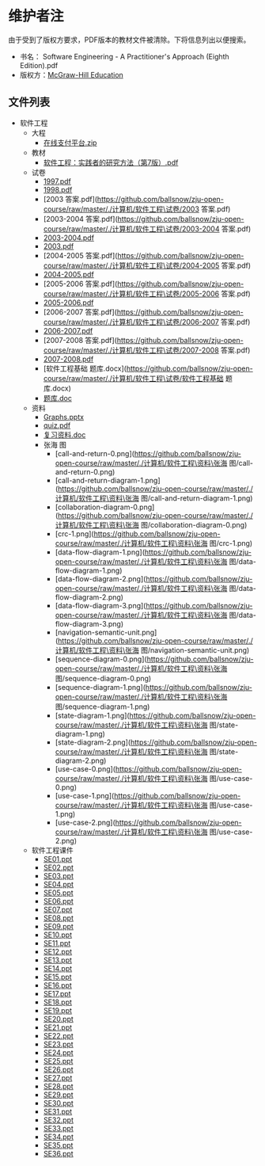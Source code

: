 # 维护者注

由于受到了版权方要求，PDF版本的教材文件被清除。下将信息列出以便搜索。

- 书名： Software Engineering - A Practitioner's Approach (Eighth Edition).pdf
- 版权方：[McGraw-Hill Education](https://www.mheducation.com/home.html)


## 文件列表

- 软件工程
    - 大程
        - [在线支付平台.zip](https://github.com/ballsnow/zju-open-course/raw/master/./计算机/软件工程\大程/在线支付平台.zip)
    - 教材
        - [软件工程：实践者的研究方法（第7版）.pdf](https://github.com/ballsnow/zju-open-course/raw/master/./计算机/软件工程\教材/软件工程：实践者的研究方法（第7版）.pdf)
    - 试卷
        - [1997.pdf](https://github.com/ballsnow/zju-open-course/raw/master/./计算机/软件工程\试卷/1997.pdf)
        - [1998.pdf](https://github.com/ballsnow/zju-open-course/raw/master/./计算机/软件工程\试卷/1998.pdf)
        - [2003 答案.pdf](https://github.com/ballsnow/zju-open-course/raw/master/./计算机/软件工程\试卷/2003 答案.pdf)
        - [2003-2004 答案.pdf](https://github.com/ballsnow/zju-open-course/raw/master/./计算机/软件工程\试卷/2003-2004 答案.pdf)
        - [2003-2004.pdf](https://github.com/ballsnow/zju-open-course/raw/master/./计算机/软件工程\试卷/2003-2004.pdf)
        - [2003.pdf](https://github.com/ballsnow/zju-open-course/raw/master/./计算机/软件工程\试卷/2003.pdf)
        - [2004-2005 答案.pdf](https://github.com/ballsnow/zju-open-course/raw/master/./计算机/软件工程\试卷/2004-2005 答案.pdf)
        - [2004-2005.pdf](https://github.com/ballsnow/zju-open-course/raw/master/./计算机/软件工程\试卷/2004-2005.pdf)
        - [2005-2006 答案.pdf](https://github.com/ballsnow/zju-open-course/raw/master/./计算机/软件工程\试卷/2005-2006 答案.pdf)
        - [2005-2006.pdf](https://github.com/ballsnow/zju-open-course/raw/master/./计算机/软件工程\试卷/2005-2006.pdf)
        - [2006-2007 答案.pdf](https://github.com/ballsnow/zju-open-course/raw/master/./计算机/软件工程\试卷/2006-2007 答案.pdf)
        - [2006-2007.pdf](https://github.com/ballsnow/zju-open-course/raw/master/./计算机/软件工程\试卷/2006-2007.pdf)
        - [2007-2008 答案.pdf](https://github.com/ballsnow/zju-open-course/raw/master/./计算机/软件工程\试卷/2007-2008 答案.pdf)
        - [2007-2008.pdf](https://github.com/ballsnow/zju-open-course/raw/master/./计算机/软件工程\试卷/2007-2008.pdf)
        - [软件工程基础 题库.docx](https://github.com/ballsnow/zju-open-course/raw/master/./计算机/软件工程\试卷/软件工程基础 题库.docx)
        - [题库.doc](https://github.com/ballsnow/zju-open-course/raw/master/./计算机/软件工程\试卷/题库.doc)
    - 资料
        - [Graphs.pptx](https://github.com/ballsnow/zju-open-course/raw/master/./计算机/软件工程\资料/Graphs.pptx)
        - [quiz.pdf](https://github.com/ballsnow/zju-open-course/raw/master/./计算机/软件工程\资料/quiz.pdf)
        - [复习资料.doc](https://github.com/ballsnow/zju-open-course/raw/master/./计算机/软件工程\资料/复习资料.doc)
        - 张海 图
            - [call-and-return-0.png](https://github.com/ballsnow/zju-open-course/raw/master/./计算机/软件工程\资料\张海 图/call-and-return-0.png)
            - [call-and-return-diagram-1.png](https://github.com/ballsnow/zju-open-course/raw/master/./计算机/软件工程\资料\张海 图/call-and-return-diagram-1.png)
            - [collaboration-diagram-0.png](https://github.com/ballsnow/zju-open-course/raw/master/./计算机/软件工程\资料\张海 图/collaboration-diagram-0.png)
            - [crc-1.png](https://github.com/ballsnow/zju-open-course/raw/master/./计算机/软件工程\资料\张海 图/crc-1.png)
            - [data-flow-diagram-1.png](https://github.com/ballsnow/zju-open-course/raw/master/./计算机/软件工程\资料\张海 图/data-flow-diagram-1.png)
            - [data-flow-diagram-2.png](https://github.com/ballsnow/zju-open-course/raw/master/./计算机/软件工程\资料\张海 图/data-flow-diagram-2.png)
            - [data-flow-diagram-3.png](https://github.com/ballsnow/zju-open-course/raw/master/./计算机/软件工程\资料\张海 图/data-flow-diagram-3.png)
            - [navigation-semantic-unit.png](https://github.com/ballsnow/zju-open-course/raw/master/./计算机/软件工程\资料\张海 图/navigation-semantic-unit.png)
            - [sequence-diagram-0.png](https://github.com/ballsnow/zju-open-course/raw/master/./计算机/软件工程\资料\张海 图/sequence-diagram-0.png)
            - [sequence-diagram-1.png](https://github.com/ballsnow/zju-open-course/raw/master/./计算机/软件工程\资料\张海 图/sequence-diagram-1.png)
            - [state-diagram-1.png](https://github.com/ballsnow/zju-open-course/raw/master/./计算机/软件工程\资料\张海 图/state-diagram-1.png)
            - [state-diagram-2.png](https://github.com/ballsnow/zju-open-course/raw/master/./计算机/软件工程\资料\张海 图/state-diagram-2.png)
            - [use-case-0.png](https://github.com/ballsnow/zju-open-course/raw/master/./计算机/软件工程\资料\张海 图/use-case-0.png)
            - [use-case-1.png](https://github.com/ballsnow/zju-open-course/raw/master/./计算机/软件工程\资料\张海 图/use-case-1.png)
            - [use-case-2.png](https://github.com/ballsnow/zju-open-course/raw/master/./计算机/软件工程\资料\张海 图/use-case-2.png)
    - 软件工程课件
        - [SE01.ppt](https://github.com/ballsnow/zju-open-course/raw/master/./计算机/软件工程\软件工程课件/SE01.ppt)
        - [SE02.ppt](https://github.com/ballsnow/zju-open-course/raw/master/./计算机/软件工程\软件工程课件/SE02.ppt)
        - [SE03.ppt](https://github.com/ballsnow/zju-open-course/raw/master/./计算机/软件工程\软件工程课件/SE03.ppt)
        - [SE04.ppt](https://github.com/ballsnow/zju-open-course/raw/master/./计算机/软件工程\软件工程课件/SE04.ppt)
        - [SE05.ppt](https://github.com/ballsnow/zju-open-course/raw/master/./计算机/软件工程\软件工程课件/SE05.ppt)
        - [SE06.ppt](https://github.com/ballsnow/zju-open-course/raw/master/./计算机/软件工程\软件工程课件/SE06.ppt)
        - [SE07.ppt](https://github.com/ballsnow/zju-open-course/raw/master/./计算机/软件工程\软件工程课件/SE07.ppt)
        - [SE08.ppt](https://github.com/ballsnow/zju-open-course/raw/master/./计算机/软件工程\软件工程课件/SE08.ppt)
        - [SE09.ppt](https://github.com/ballsnow/zju-open-course/raw/master/./计算机/软件工程\软件工程课件/SE09.ppt)
        - [SE10.ppt](https://github.com/ballsnow/zju-open-course/raw/master/./计算机/软件工程\软件工程课件/SE10.ppt)
        - [SE11.ppt](https://github.com/ballsnow/zju-open-course/raw/master/./计算机/软件工程\软件工程课件/SE11.ppt)
        - [SE12.ppt](https://github.com/ballsnow/zju-open-course/raw/master/./计算机/软件工程\软件工程课件/SE12.ppt)
        - [SE13.ppt](https://github.com/ballsnow/zju-open-course/raw/master/./计算机/软件工程\软件工程课件/SE13.ppt)
        - [SE14.ppt](https://github.com/ballsnow/zju-open-course/raw/master/./计算机/软件工程\软件工程课件/SE14.ppt)
        - [SE15.ppt](https://github.com/ballsnow/zju-open-course/raw/master/./计算机/软件工程\软件工程课件/SE15.ppt)
        - [SE16.ppt](https://github.com/ballsnow/zju-open-course/raw/master/./计算机/软件工程\软件工程课件/SE16.ppt)
        - [SE17.ppt](https://github.com/ballsnow/zju-open-course/raw/master/./计算机/软件工程\软件工程课件/SE17.ppt)
        - [SE18.ppt](https://github.com/ballsnow/zju-open-course/raw/master/./计算机/软件工程\软件工程课件/SE18.ppt)
        - [SE19.ppt](https://github.com/ballsnow/zju-open-course/raw/master/./计算机/软件工程\软件工程课件/SE19.ppt)
        - [SE20.ppt](https://github.com/ballsnow/zju-open-course/raw/master/./计算机/软件工程\软件工程课件/SE20.ppt)
        - [SE21.ppt](https://github.com/ballsnow/zju-open-course/raw/master/./计算机/软件工程\软件工程课件/SE21.ppt)
        - [SE22.ppt](https://github.com/ballsnow/zju-open-course/raw/master/./计算机/软件工程\软件工程课件/SE22.ppt)
        - [SE23.ppt](https://github.com/ballsnow/zju-open-course/raw/master/./计算机/软件工程\软件工程课件/SE23.ppt)
        - [SE24.ppt](https://github.com/ballsnow/zju-open-course/raw/master/./计算机/软件工程\软件工程课件/SE24.ppt)
        - [SE25.ppt](https://github.com/ballsnow/zju-open-course/raw/master/./计算机/软件工程\软件工程课件/SE25.ppt)
        - [SE26.ppt](https://github.com/ballsnow/zju-open-course/raw/master/./计算机/软件工程\软件工程课件/SE26.ppt)
        - [SE27.ppt](https://github.com/ballsnow/zju-open-course/raw/master/./计算机/软件工程\软件工程课件/SE27.ppt)
        - [SE28.ppt](https://github.com/ballsnow/zju-open-course/raw/master/./计算机/软件工程\软件工程课件/SE28.ppt)
        - [SE29.ppt](https://github.com/ballsnow/zju-open-course/raw/master/./计算机/软件工程\软件工程课件/SE29.ppt)
        - [SE30.ppt](https://github.com/ballsnow/zju-open-course/raw/master/./计算机/软件工程\软件工程课件/SE30.ppt)
        - [SE31.ppt](https://github.com/ballsnow/zju-open-course/raw/master/./计算机/软件工程\软件工程课件/SE31.ppt)
        - [SE32.ppt](https://github.com/ballsnow/zju-open-course/raw/master/./计算机/软件工程\软件工程课件/SE32.ppt)
        - [SE33.ppt](https://github.com/ballsnow/zju-open-course/raw/master/./计算机/软件工程\软件工程课件/SE33.ppt)
        - [SE34.ppt](https://github.com/ballsnow/zju-open-course/raw/master/./计算机/软件工程\软件工程课件/SE34.ppt)
        - [SE35.ppt](https://github.com/ballsnow/zju-open-course/raw/master/./计算机/软件工程\软件工程课件/SE35.ppt)
        - [SE36.ppt](https://github.com/ballsnow/zju-open-course/raw/master/./计算机/软件工程\软件工程课件/SE36.ppt)
